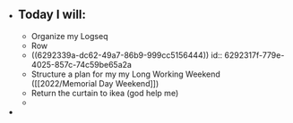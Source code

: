 - ## Today I will:
	- Organize my Logseq
	- Row
	- ((6292339a-dc62-49a7-86b9-999cc5156444))
	  id:: 6292317f-779e-4025-857c-74c59be65a2a
	- Structure a plan for my my Long Working Weekend ([[2022/Memorial Day Weekend]])
	- Return the curtain to ikea (god help me)
	-
-